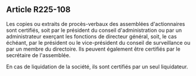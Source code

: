 Article R225-108
----
Les copies ou extraits de procès-verbaux des assemblées d'actionnaires sont
certifiés, soit par le président du conseil d'administration ou par un
administrateur exerçant les fonctions de directeur général, soit, le cas
échéant, par le président ou le vice-président du conseil de surveillance ou par
un membre du directoire. Ils peuvent également être certifiés par le secrétaire
de l'assemblée.

En cas de liquidation de la société, ils sont certifiés par un seul liquidateur.
